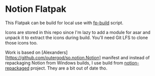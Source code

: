 # Notion Flatpak

This Flatpak can be build for local use with [fp-build](https://github.com/lionirdeadman/fp-build)
script.

Icons are stored in this repo since I'm lazy to add a module for asar and unpack it to extract the
icons during build. You'll need Git LFS to clone those icons too.

Work is based on [Alexanders][https://github.com/outergod/so.notion.Notion] manifest and instead of
repackaging Notion from Windows builds, I use build from [notion-repackaged](https://github.com/notion-enhancer/notion-repackaged)
project. They are a bit out of date tho.
